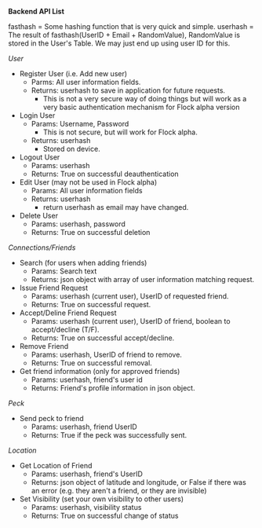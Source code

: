 **Backend API List**

fasthash = Some hashing function that is very quick and simple.
userhash = The result of fasthash(UserID + Email + RandomValue), RandomValue is stored in the User's Table. We may just end up using user ID for this.

*User*

 - Register User (i.e. Add new user)
     - Parms: All user information fields.
     - Returns: userhash to save in application for future requests.
         - This is not a very secure way of doing things but will work as a very basic authentication mechanism for Flock alpha version
 - Login User
     - Params: Username, Password
         - This is not secure, but will work for Flock alpha.
     - Returns: userhash
         - Stored on device.
 - Logout User
     - Params: userhash
     - Returns: True on successful deauthentication
 - Edit User (may not be used in Flock alpha)
     - Params: All user information fields
     - Returns: userhash
         - return userhash as email may have changed.
 - Delete User
     - Params: userhash, password
     - Returns: True on successful deletion
          
*Connections/Friends*

 - Search (for users when adding friends)
     - Params: Search text
     - Returns: json object with array of user information matching request.
 - Issue Friend Request
     - Params: userhash (current user), UserID of requested friend.
     - Returns: True on successful request.
 - Accept/Deline Friend Request
     - Params: userhash (current user), UserID of friend, boolean to accept/decline (T/F).
     - Returns: True on successful accept/decline.
 - Remove Friend
     - Params: userhash, UserID of friend to remove.
     - Returns: True on successful removal.
 - Get friend information (only for approved friends)
     - Params: userhash, friend's user id
     - Returns: Friend's profile information in json object.

*Peck*

 - Send peck to friend
     - Params: userhash, friend UserID
     - Returns: True if the peck was successfully sent.
     
*Location*

 - Get Location of Friend
     - Params: userhash, friend's UserID
     - Returns: json object of latitude and longitude, or False if there was an error (e.g. they aren't a friend, or they are invisible)
 - Set Visibility (set your own visibility to other users)
     - Params: userhash, visibility status
     - Returns: True on successful change of status
     
